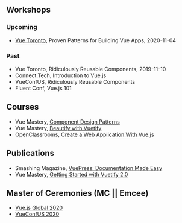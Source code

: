 ## Workshops

### Upcoming

- [Vue Toronto](https://vuetoronto.com/), Proven Patterns for Building Vue Apps, 2020-11-04

### Past

- Vue Toronto, Ridiculously Reusable Components, 2019-11-10
- Connect.Tech, Introduction to Vue.js
- VueConfUS, Ridiculously Reusable Components
- Fluent Conf, Vue.js 101

## Courses

- Vue Mastery, [Component Design Patterns](https://www.vuemastery.com/courses/component-design-patterns/)
- Vue Mastery, [Beautify with Vuetify](https://www.vuemastery.com/courses/beautify-with-vuetify/)
- OpenClassrooms, [Create a Web Application With Vue.js](https://openclassrooms.com/en/courses/5664336-create-a-progressive-web-app-with-vue-js)

## Publications

- Smashing Magazine, [VuePress: Documentation Made Easy](https://www.smashingmagazine.com/2019/08/vuepress-documentation/)
- Vue Mastery, [Getting Started with Vuetify 2.0](https://medium.com/vue-mastery/getting-started-with-vuetify-2-0-522ad3a55154)

## Master of Ceremonies (MC || Emcee)

- [Vue.js Global 2020](https://vuejs.amsterdam/)
- [VueConfUS 2020](http://vueconf.us/)
